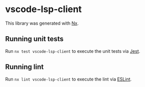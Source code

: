 # vscode-lsp-client

This library was generated with [Nx](https://nx.dev).

## Running unit tests

Run `nx test vscode-lsp-client` to execute the unit tests via [Jest](https://jestjs.io).

## Running lint

Run `nx lint vscode-lsp-client` to execute the lint via [ESLint](https://eslint.org/).
